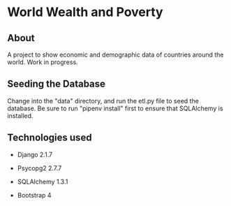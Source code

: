 # World Wealth and Poverty

## About 

A project to show economic and demographic data of countries around the world. Work in progress.

## Seeding the Database 

Change into the "data" directory, and run the etl.py file to seed the database. Be sure to run "pipenv install" first to ensure that SQLAlchemy is installed. 

## Technologies used

* Django 2.1.7

* Psycopg2 2.7.7

* SQLAlchemy 1.3.1

* Bootstrap 4